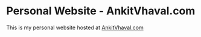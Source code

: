 # Personal Website - AnkitVhaval.com

This is my personal website hosted at [AnkitVhaval.com](https://ankitvhaval.com)